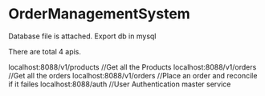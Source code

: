 # OrderManagementSystem

Database file is attached.
Export db in mysql

There are total 4 apis.

localhost:8088/v1/products //Get all the Products
localhost:8088/v1/orders //Get all the orders
localhost:8088/v1/orders //Place an order and reconcile if it failes
localhost:8088/auth    //User Authentication master service

